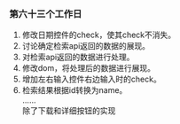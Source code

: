 ### 第六十三个工作日
1. 修改日期控件的check，使其check不消失。
2. 讨论确定检索api返回的数据的展现。
3. 对检索api返回的数据进行处理。
4. 修改dom，将处理后的数据进行展现。
4. 增加左右输入控件右边输入时的check。
5. 检索结果根据id转换为name。       
......     
除了下载和详细按钮的实现
<!-- 十点十分 -->